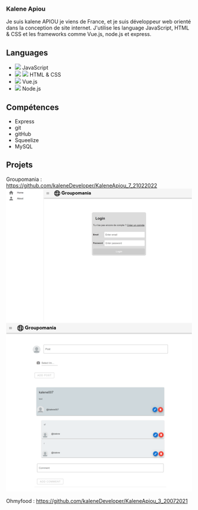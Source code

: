 ### Kalene Apiou

Je suis kalene APIOU je viens de France, et je suis développeur web orienté dans la conception de site internet. J'utilise les language JavaScript, HTML & CSS et les frameworks comme Vue.js, node.js et express.

## Languages
* <img src="https://img.icons8.com/color/48/000000/javascript--v1.png"/> JavaScript
* <img src="https://img.icons8.com/color/48/000000/html-5--v1.png"/> <img src="https://img.icons8.com/color/48/000000/css3.png"/>  HTML & CSS
* <img src="https://img.icons8.com/color/48/000000/vue-js.png"/> Vue.js
* <img src="https://img.icons8.com/fluency/48/000000/node-js.png"/> Node.js
## Compétences

* Express
* git
* gitHub
* Squeelize
* MySQL

## Projets 
Groupomania :
https://github.com/kaleneDeveloper/KaleneApiou_7_21022022
<img src="https://github.com/kaleneDeveloper/kaleneDeveloper/blob/master/login_(P7).png" width="512" >
<img src="https://github.com/kaleneDeveloper/kaleneDeveloper/blob/master/posts_(P7).png" width="512" >

Ohmyfood :
https://github.com/kaleneDeveloper/KaleneApiou_3_20072021
